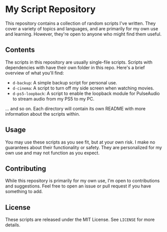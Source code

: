 # My Script Repository

This repository contains a collection of random scripts I've written. They cover a variety of topics and languages, and are primarily for my own use and learning. However, they're open to anyone who might find them useful.

## Contents

The scripts in this repository are usually single-file scripts. Scripts with dependencies with have their own folder in this repo. Here's a brief overview of what you'll find:

- `d-backup`: A simple backup script for personal use.
- `d-cinema`: A script to turn off my side screen when watching movies.
- `d-ps5-loopback`: A script to enable the loopback module for PulseAudio to stream audio from my PS5 to my PC.

... and so on. Each directory will contain its own README with more information about the scripts within.

## Usage

You may use these scripts as you see fit, but at your own risk. I make no guarantees about their functionality or safety. They are personalized for my own use and may not function as you expect.

## Contributing

While this repository is primarily for my own use, I'm open to contributions and suggestions. Feel free to open an issue or pull request if you have something to add.

## License

These scripts are released under the MIT License. See `LICENSE` for more details.
